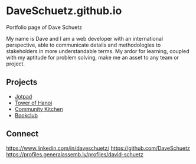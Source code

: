 # DaveSchuetz.github.io

Portfolio page of Dave Schuetz

My name is Dave and I am a web developer with an international perspective, able to communicate details and methodologies to stakeholders in more understandable terms. My ardor for learning, coupled with my aptitude for problem solving, make me an asset to any team or project.

## Projects
* [Jotpad](https://jot-pad-notes.firebaseapp.com/)
* [Tower of Hanoi](https://daveschuetz.github.io/Tower-of-Hanoi/)
* [Community Kitchen](https://community-kitchen.herokuapp.com/)
* [Bookclub](http://mern-bookclub.surge.sh/)

## Connect
https://www.linkedin.com/in/daveschuetz/
https://github.com/DaveSchuetz
https://profiles.generalassemb.ly/profiles/david-schuetz